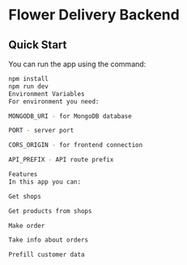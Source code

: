 # Flower Delivery Backend

## Quick Start

You can run the app using the command:

```bash
npm install
npm run dev
Environment Variables
For environment you need:

MONGODB_URI - for MongoDB database

PORT - server port

CORS_ORIGIN - for frontend connection

API_PREFIX - API route prefix

Features
In this app you can:

Get shops

Get products from shops

Make order

Take info about orders

Prefill customer data
